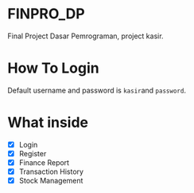# FINPRO_DP

Final Project Dasar Pemrograman, project kasir.

# How To Login

Default username and password is `kasir`and `password`.

# What inside

- [x] Login
- [x] Register
- [x] Finance Report
- [x] Transaction History
- [x] Stock Management
